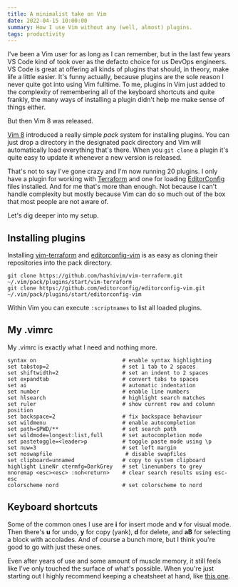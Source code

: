 ```yaml
---
title: A minimalist take on Vim
date: 2022-04-15 10:00:00
summary: How I use Vim without any (well, almost) plugins.
tags: productivity
---
```


I've been a Vim user for as long as I can remember, but in the last few years VS Code kind of took over as the defacto choice for us DevOps engineers. VS Code is great at offering all kinds of plugins that should, in theory, make life a little easier. It's funny actually, because plugins are the sole reason I never quite got into using Vim fulltime. To me, plugins in Vim just added to the complexity of remembering all of the keyboard shortcuts and quite frankly, the many ways of installing a plugin didn't help me make sense of things either.

But then Vim 8 was released.

[Vim 8](https://github.com/vim/vim/releases/tag/v8.0.0000) introduced a really simple _pack_ system for installing plugins. You can just drop a directory in the designated pack directory and Vim will automatically load everything that's there. When you `git clone` a plugin it's quite easy to update it whenever a new version is released.

That's not to say I've gone crazy and I'm now running 20 plugins. I only have a plugin for working with [Terraform](https://www.terraform.io/) and one for loading [EditorConfig](https://editorconfig.org/) files installed. And for me that's more than enough. Not because I can't handle complexity but mostly because Vim can do so much out of the box that most people are not aware of.

Let's dig deeper into my setup.

## Installing plugins

Installing [vim-terraform](https://github.com/hashivim/vim-terraform) and [editorconfig-vim](https://github.com/editorconfig/editorconfig-vim) is as easy as cloning their repositories into the pack directory.

```
git clone https://github.com/hashivim/vim-terraform.git ~/.vim/pack/plugins/start/vim-terraform
git clone https://github.com/editorconfig/editorconfig-vim.git ~/.vim/pack/plugins/start/editorconfig-vim
```

Within Vim you can execute `:scriptnames` to list all loaded plugins.

## My .vimrc

My .vimrc is exactly what I need and nothing more.

```vim
syntax on                           # enable syntax highlighting
set tabstop=2                       # set 1 tab to 2 spaces
set shiftwidth=2                    # set an indent to 2 spaces
set expandtab                       # convert tabs to spaces
set ai                              # automatic indentation
set number                          # enable line numbers
set hlsearch                        # highlight search matches
set ruler                           # show current row and column position
set backspace=2                     # fix backspace behaviour
set wildmenu                        # enable autocompletion
set path=$PWD/**                    # set search path
set wildmode=longest:list,full      # set autocompletion mode
set pastetoggle=<leader>p           # toggle paste mode using \p
set nuw=3                           # set left margin
set noswapfile                       # disable swapfiles
set clipboard=unnamed               # copy to system clipboard
highlight LineNr ctermfg=DarkGrey   # set linenumbers to grey
nnoremap <esc><esc> :noh<return>    # clear search results using esc-esc
colorscheme nord                    # set colorscheme to nord
```

## Keyboard shortcuts

Some of the common ones I use are **i** for insert mode and **v** for visual mode. Then there's **u** for undo, **y** for copy (yank), **d** for delete, and **aB** for selecting a block with accolades. And of course a bunch more, but I think you're good to go with just these ones.

Even after years of use and some amount of muscle memory, it still feels like I've only touched the surface of what's possible. When you're just starting out I highly recommend keeping a cheatsheet at hand, like [this one](https://vim.rtorr.com/).
